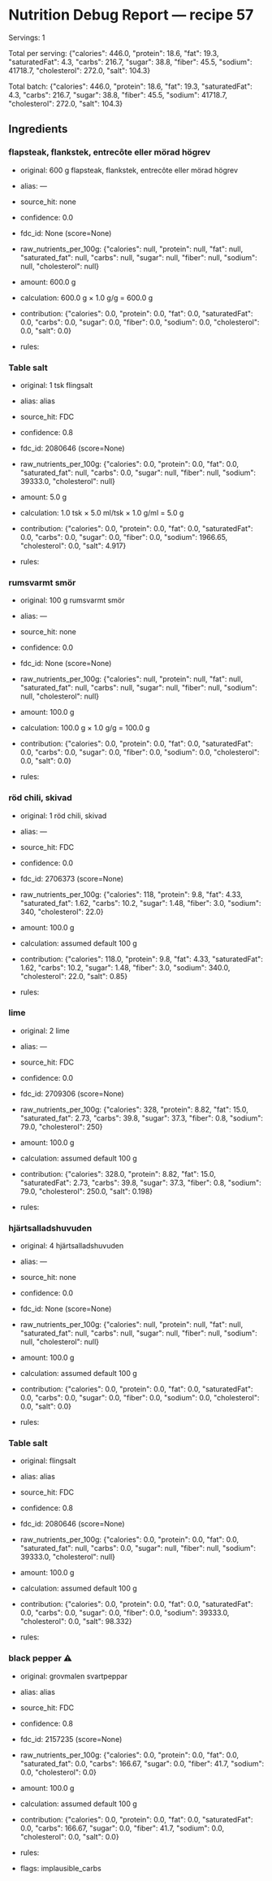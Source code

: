 # Nutrition Debug Report — recipe 57

Servings: 1

Total per serving: {"calories": 446.0, "protein": 18.6, "fat": 19.3, "saturatedFat": 4.3, "carbs": 216.7, "sugar": 38.8, "fiber": 45.5, "sodium": 41718.7, "cholesterol": 272.0, "salt": 104.3}

Total batch: {"calories": 446.0, "protein": 18.6, "fat": 19.3, "saturatedFat": 4.3, "carbs": 216.7, "sugar": 38.8, "fiber": 45.5, "sodium": 41718.7, "cholesterol": 272.0, "salt": 104.3}


## Ingredients

### flapsteak, flankstek, entrecôte eller mörad högrev

- original: 600 g flapsteak, flankstek, entrecôte eller mörad högrev

- alias: —

- source_hit: none

- confidence: 0.0

- fdc_id: None (score=None)

- raw_nutrients_per_100g: {"calories": null, "protein": null, "fat": null, "saturated_fat": null, "carbs": null, "sugar": null, "fiber": null, "sodium": null, "cholesterol": null}

- amount: 600.0 g

- calculation: 600.0 g × 1.0 g/g = 600.0 g

- contribution: {"calories": 0.0, "protein": 0.0, "fat": 0.0, "saturatedFat": 0.0, "carbs": 0.0, "sugar": 0.0, "fiber": 0.0, "sodium": 0.0, "cholesterol": 0.0, "salt": 0.0}

- rules: 



### Table salt

- original: 1 tsk flingsalt

- alias: alias

- source_hit: FDC

- confidence: 0.8

- fdc_id: 2080646 (score=None)

- raw_nutrients_per_100g: {"calories": 0.0, "protein": 0.0, "fat": 0.0, "saturated_fat": null, "carbs": 0.0, "sugar": null, "fiber": null, "sodium": 39333.0, "cholesterol": null}

- amount: 5.0 g

- calculation: 1.0 tsk × 5.0 ml/tsk × 1.0 g/ml = 5.0 g

- contribution: {"calories": 0.0, "protein": 0.0, "fat": 0.0, "saturatedFat": 0.0, "carbs": 0.0, "sugar": 0.0, "fiber": 0.0, "sodium": 1966.65, "cholesterol": 0.0, "salt": 4.917}

- rules: 



### rumsvarmt smör

- original: 100 g rumsvarmt smör

- alias: —

- source_hit: none

- confidence: 0.0

- fdc_id: None (score=None)

- raw_nutrients_per_100g: {"calories": null, "protein": null, "fat": null, "saturated_fat": null, "carbs": null, "sugar": null, "fiber": null, "sodium": null, "cholesterol": null}

- amount: 100.0 g

- calculation: 100.0 g × 1.0 g/g = 100.0 g

- contribution: {"calories": 0.0, "protein": 0.0, "fat": 0.0, "saturatedFat": 0.0, "carbs": 0.0, "sugar": 0.0, "fiber": 0.0, "sodium": 0.0, "cholesterol": 0.0, "salt": 0.0}

- rules: 



### röd chili, skivad

- original: 1 röd chili, skivad

- alias: —

- source_hit: FDC

- confidence: 0.0

- fdc_id: 2706373 (score=None)

- raw_nutrients_per_100g: {"calories": 118, "protein": 9.8, "fat": 4.33, "saturated_fat": 1.62, "carbs": 10.2, "sugar": 1.48, "fiber": 3.0, "sodium": 340, "cholesterol": 22.0}

- amount: 100.0 g

- calculation: assumed default 100 g

- contribution: {"calories": 118.0, "protein": 9.8, "fat": 4.33, "saturatedFat": 1.62, "carbs": 10.2, "sugar": 1.48, "fiber": 3.0, "sodium": 340.0, "cholesterol": 22.0, "salt": 0.85}

- rules: 



### lime

- original: 2 lime

- alias: —

- source_hit: FDC

- confidence: 0.0

- fdc_id: 2709306 (score=None)

- raw_nutrients_per_100g: {"calories": 328, "protein": 8.82, "fat": 15.0, "saturated_fat": 2.73, "carbs": 39.8, "sugar": 37.3, "fiber": 0.8, "sodium": 79.0, "cholesterol": 250}

- amount: 100.0 g

- calculation: assumed default 100 g

- contribution: {"calories": 328.0, "protein": 8.82, "fat": 15.0, "saturatedFat": 2.73, "carbs": 39.8, "sugar": 37.3, "fiber": 0.8, "sodium": 79.0, "cholesterol": 250.0, "salt": 0.198}

- rules: 



### hjärtsalladshuvuden

- original: 4 hjärtsalladshuvuden

- alias: —

- source_hit: none

- confidence: 0.0

- fdc_id: None (score=None)

- raw_nutrients_per_100g: {"calories": null, "protein": null, "fat": null, "saturated_fat": null, "carbs": null, "sugar": null, "fiber": null, "sodium": null, "cholesterol": null}

- amount: 100.0 g

- calculation: assumed default 100 g

- contribution: {"calories": 0.0, "protein": 0.0, "fat": 0.0, "saturatedFat": 0.0, "carbs": 0.0, "sugar": 0.0, "fiber": 0.0, "sodium": 0.0, "cholesterol": 0.0, "salt": 0.0}

- rules: 



### Table salt

- original: flingsalt

- alias: alias

- source_hit: FDC

- confidence: 0.8

- fdc_id: 2080646 (score=None)

- raw_nutrients_per_100g: {"calories": 0.0, "protein": 0.0, "fat": 0.0, "saturated_fat": null, "carbs": 0.0, "sugar": null, "fiber": null, "sodium": 39333.0, "cholesterol": null}

- amount: 100.0 g

- calculation: assumed default 100 g

- contribution: {"calories": 0.0, "protein": 0.0, "fat": 0.0, "saturatedFat": 0.0, "carbs": 0.0, "sugar": 0.0, "fiber": 0.0, "sodium": 39333.0, "cholesterol": 0.0, "salt": 98.332}

- rules: 



### black pepper ⚠️

- original: grovmalen svartpeppar

- alias: alias

- source_hit: FDC

- confidence: 0.8

- fdc_id: 2157235 (score=None)

- raw_nutrients_per_100g: {"calories": 0.0, "protein": 0.0, "fat": 0.0, "saturated_fat": 0.0, "carbs": 166.67, "sugar": 0.0, "fiber": 41.7, "sodium": 0.0, "cholesterol": 0.0}

- amount: 100.0 g

- calculation: assumed default 100 g

- contribution: {"calories": 0.0, "protein": 0.0, "fat": 0.0, "saturatedFat": 0.0, "carbs": 166.67, "sugar": 0.0, "fiber": 41.7, "sodium": 0.0, "cholesterol": 0.0, "salt": 0.0}

- rules: 

- flags: implausible_carbs


